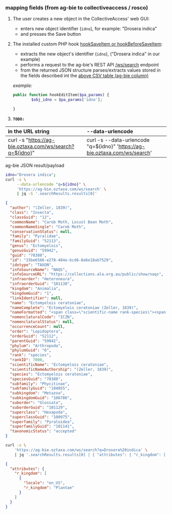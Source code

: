 ### mapping fields (from ag-bie to collectiveaccess / rosco)

1. The user creates a new object in the CollectiveAccess' web GUI:
   - enters new object identifier (`idno`), for example: "Drosera indica"
   - and presses the Save button 
2. The installed custom PHP hook [hookSaveItem or hookBeforeSaveItem](https://docs.collectiveaccess.org/wiki/Application_plugins#Editing_.28Providence_editors.29):
   - extracts the new object's identifier (`idno`), ("Drosera indica" in our example)
   - performs a request to the ag-bie's REST API [/ws/search](https://uat-ag-bie.oztaxa.com/ws/search?q=Drosera%20indica) endpoint
   - from the returned JSON structure parses/extracts values stored in the fields described int the [above CSV table (ag-bie column)](https://gist.github.com/mbohun/33cd369e5a1033a31fc65613f79f3e1d#file-mapping_fields-csv)
   
   *example:*
   ```php
   public function hookEditItem($pa_params) {
           $obj_idno = $pa_params['idno'];

   }
   ```
3. **`TODO:`**

| in the URL string                                       | --data-urlencode |
|:--------------------------------------------------------|:-----------------|
| curl -s "https://ag-bie.oztaxa.com/ws/search?q=${idno}" | curl -s --data-urlencode "q=${idno}" 'https://ag-bie.oztaxa.com/ws/search' |

ag-bie JSON result/payload

```BASH
idno="Drosera indica";
curl -s \
     --data-urlencode "q=${idno}" \
     'https://ag-bie.oztaxa.com/ws/search' \
     | jq -S '.searchResults.results[0]'
```
```JSON
{
  "author": "(Zeller, 1839)",
  "class": "Insecta",
  "classGuid": "12",
  "commonName": "Carob Moth, Locust Bean Moth",
  "commonNameSingle": "Carob Moth",
  "conservationStatus": null,
  "family": "Pyralidae",
  "familyGuid": "52113",
  "genus": "Ectomyelois",
  "genusGuid": "59942",
  "guid": "78388",
  "id": "15be6566-e278-484e-bcd6-8e6e18ab7529",
  "idxtype": "TAXON",
  "infoSourceName": "NAQS",
  "infoSourceURL": "https://collections.ala.org.au/public/show/naqs",
  "infraorder": "Heteroneura",
  "infraorderGuid": "101130",
  "kingdom": "Animalia",
  "kingdomGuid": "1",
  "linkIdentifier": null,
  "name": "Ectomyelois ceratoniae",
  "nameComplete": "Ectomyelois ceratoniae (Zeller, 1839)",
  "nameFormatted": "<span class=\"scientific-name rank-species\"><span class=\"name\">Ectomyelois ceratoniae</span> <span class=\"author\">(Zeller, 1839)</span></span>",
  "nomenclaturalCode": "ICZN",
  "nomenclaturalStatus": null,
  "occurrenceCount": null,
  "order": "Lepidoptera",
  "orderGuid": "52112",
  "parentGuid": "59942",
  "phylum": "Arthropoda",
  "phylumGuid": "6",
  "rank": "species",
  "rankID": 7000,
  "scientificName": "Ectomyelois ceratoniae",
  "scientificNameAuthorship": "(Zeller, 1839)",
  "species": "Ectomyelois ceratoniae",
  "speciesGuid": "78388",
  "subfamily": "Phycitinae",
  "subfamilyGuid": "104055",
  "subkingdom": "Metazoa",
  "subkingdomGuid": "106786",
  "suborder": "Glossata",
  "suborderGuid": "101129",
  "superclass": "Hexapoda",
  "superclassGuid": "100975",
  "superfamily": "Pyraloidea",
  "superfamilyGuid": "101141",
  "taxonomicStatus": "accepted"
}
```

```BASH
curl -s \
    'https://ag-bie.oztaxa.com/ws/search?q=Drosera%20indica' \
    | jq '.searchResults.results[0] | { "attributes": { "r_kingdom": [ { "locale": "en_US", "r_kingdom": .kingdom } ] } }'
```
```JSON
{
  "attributes": {
    "r_kingdom": [
      {
        "locale": "en_US",
        "r_kingdom": "Plantae"
      }
    ]
  }
}
```
